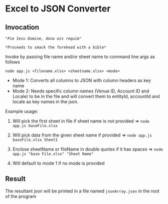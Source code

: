 # Excel to JSON Converter

## Invocation 

*`"Pie Iesu Domine, dona eis requim"`* 

`*Proceeds to smack the forehead with a bible*`

Invoke by passing file name and/or sheet name to command line args as follows

`node app.js <filename.xlsx> <sheetname.xlsx> <mode>`

* Mode 1: Converts all columns to JSON with column headers as key name
* Mode 2: Needs specific column names (Venue ID, Account ID and Locale) to be in the file and will convert them to entityId, accountId and locale as key names in the json.

Example usage: 

1. Will pick the first sheet in file if sheet name is not provided => `node app.js baseFile.xlsx`

2. Will pick data from the given sheet name if provided => `node app.js baseFile.xlsx Sheet1`

3. Enclose sheetName or fileName in double quotes if it has spaces => `node app.js "base File.xlsx" "Sheet Name"`

4. Will default to mode 1 if no mode is provided

## Result

The resultant json will be printed in a file named `jsonArray.json` in the root of the program